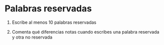 # Palabras reservadas
1. Escribe al menos 10 palabras reservadas
   
2. Comenta qué diferencias notas cuando escribes una palabra reservada y otra no reservada